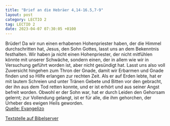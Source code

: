 ```yaml
---
title: "Brief an die Hebräer 4,14-16.5,7-9"
layout: post
category: LECTIO 2
tag: LECTIO 2
date: 2023-04-07 07:30:05 +0100
---
```

Brüder! Da wir nun einen erhabenen Hohenpriester haben, der die Himmel durchschritten hat, Jesus, den Sohn Gottes, lasst uns an dem Bekenntnis festhalten.
Wir haben ja nicht einen Hohenpriester, der nicht mitfühlen könnte mit unserer Schwäche, sondern einen, der in allem wie wir in Versuchung geführt worden ist, aber nicht gesündigt hat.<!--more-->
Lasst uns also voll Zuversicht hingehen zum Thron der Gnade, damit wir Erbarmen und Gnade finden und so Hilfe erlangen zur rechten Zeit.
Als er auf Erden lebte, hat er mit lautem Schreien und unter Tränen Gebete und Bitten vor den gebracht, der ihn aus dem Tod retten konnte, und er ist erhört und aus seiner Angst befreit worden.
Obwohl er der Sohn war, hat er durch Leiden den Gehorsam gelernt;
zur Vollendung gelangt, ist er für alle, die ihm gehorchen, der Urheber des ewigen Heils geworden.<br>
[Quelle: Evangelizo](https://evangeliumtagfuertag.org/DE/gospel)

[Textstelle auf Bibelserver](https://www.bibleserver.com/EU/Hebräer4,14-16.5,7-9)
